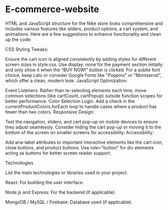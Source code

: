 # E-commerce-website
HTML and JavaScript structure for the Nike store looks comprehensive and includes various features like sliders, product options, a cart system, and animations. Here are a few suggestions to enhance functionality and clean up the code:

CSS Styling Tweaks:

Ensure the cart icon is aligned consistently by adding styles for different screen sizes in style.css.
Use display: none for the payment section initially and only show it when the "BUY NOW!" button is clicked.
For a subtle font choice, keep Lato or consider Google Fonts like "Poppins" or "Montserrat", which offer a clean, modern look.
JavaScript Optimization:

Event Listeners: Rather than re-selecting elements each time, move common selections (like cartCount, cartPopup) outside function scopes for better performance.
Color Selection Logic: Add a check in the currentProductColors.forEach loop to handle cases where a product has fewer than two colors.
Responsive Design:

Test the navigation, sliders, and cart pop-up on mobile devices to ensure they adjust seamlessly. Consider hiding the cart pop-up or moving it to the bottom of the screen on smaller screens for accessibility.
Accessibility:

Add aria-label attributes to important interactive elements like the cart icon, close buttons, and product buttons.
Use role="button" for div elements acting as buttons for better screen reader support.

Technologies

List the main technologies or libraries used in your project:

React: For building the user interface.

Node.js and Express: For the backend (if applicable).

MongoDB / MySQL / Firebase: Database used (if applicable).
